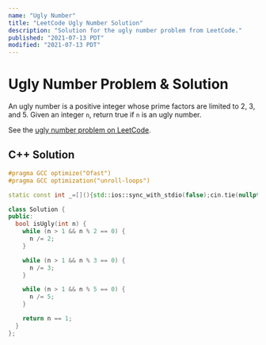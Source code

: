 ```yaml
---
name: "Ugly Number"
title: "LeetCode Ugly Number Solution"
description: "Solution for the ugly number problem from LeetCode."
published: "2021-07-13 PDT"
modified: "2021-07-13 PDT"
---
```


# Ugly Number Problem & Solution

An ugly number is a positive integer whose prime factors are limited to 2, 3, and 5.
Given an integer `n`, return true if `n` is an ugly number.

See the [ugly number problem on LeetCode](https://leetcode.com/problems/ugly-number).

## C++ Solution

```cpp
#pragma GCC optimize("Ofast")
#pragma GCC optimization("unroll-loops")

static const int _=[](){std::ios::sync_with_stdio(false);cin.tie(nullptr);cout.tie(nullptr);return 0;}();

class Solution {
public:
  bool isUgly(int n) {
    while (n > 1 && n % 2 == 0) {
      n /= 2;
    }

    while (n > 1 && n % 3 == 0) {
      n /= 3;
    }

    while (n > 1 && n % 5 == 0) {
      n /= 5;
    }

    return n == 1;
  }
};
```
